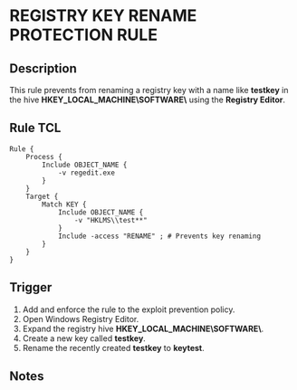 # REGISTRY KEY RENAME PROTECTION RULE

## Description
This rule prevents from renaming a registry key with a name like **testkey** in the hive **HKEY_LOCAL_MACHINE\\SOFTWARE\\** using the **Registry Editor**.

## Rule TCL
```
Rule {
    Process {
        Include OBJECT_NAME {
            -v regedit.exe
        }
    }
    Target {
        Match KEY {
            Include OBJECT_NAME {
                -v "HKLMS\\test**"
            }
            Include -access "RENAME" ; # Prevents key renaming
        }
    }
}
```

## Trigger
1. Add and enforce the rule to the exploit prevention policy.
2. Open Windows Registry Editor.
3. Expand the registry hive **HKEY_LOCAL_MACHINE\\SOFTWARE\\**.
4. Create a new key called **testkey**.
5. Rename the recently created **testkey** to **keytest**.

## Notes